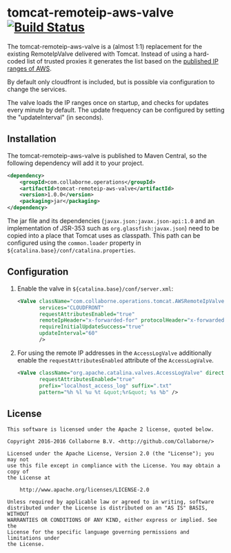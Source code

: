tomcat-remoteip-aws-valve [![Build Status](https://travis-ci.org/Collaborne/tomcat-remoteip-aws-valve.svg?branch=master)](https://travis-ci.org/Collaborne/tomcat-remoteip-aws-valve)
=========================

The tomcat-remoteip-aws-valve is a (almost 1:1) replacement for the existing RemoteIpValve delivered with Tomcat. Instead of using a hard-coded list of trusted proxies
it generates the list based on the [published IP ranges of AWS](http://docs.aws.amazon.com/general/latest/gr/aws-ip-ranges.html).

By default only cloudfront is included, but is possible via configuration to change the services.

The valve loads the IP ranges once on startup, and checks for updates every minute by default. The update frequency can be configured by setting the "updateInterval" (in seconds).

Installation
------------

The tomcat-remoteip-aws-valve is published to Maven Central, so the following dependency will add it to your project.

```xml
<dependency>
    <groupId>com.collaborne.operations</groupId>
    <artifactId>tomcat-remoteip-aws-valve</artifactId>
    <version>1.0.0</version>
    <packaging>jar</packaging>
</dependency>
```

The jar file and its dependencies (`javax.json:javax.json-api:1.0` and an implementation of JSR-353 such as `org.glassfish:javax.json`) need to be
copied into a place that Tomcat uses as classpath. This path can be configured using the `common.loader` property in `${catalina.base}/conf/catalina.properties`.

Configuration
-------------

1. Enable the valve in `${catalina.base}/conf/server.xml`:

   ```xml
   <Valve className="com.collaborne.operations.tomcat.AWSRemoteIpValve"
          services="CLOUDFRONT"
          requestAttributesEnabled="true"
          remoteIpHeader="x-forwarded-for" protocolHeader="x-forwarded-proto"
          requireInitialUpdateSuccess="true"
          updateInterval="60"
          />
   ```

2. For using the remote IP addresses in the `AccessLogValve` additionally enable the `requestAttributesEnabled` attribute of the `AccessLogValve`.

   ```xml
   <Valve className="org.apache.catalina.valves.AccessLogValve" directory="logs"
          requestAttributesEnabled="true"
          prefix="localhost_access_log" suffix=".txt"
          pattern="%h %l %u %t &quot;%r&quot; %s %b" />
   ```

License
-------

```text
This software is licensed under the Apache 2 license, quoted below.

Copyright 2016-2016 Collaborne B.V. <http://github.com/Collaborne/>

Licensed under the Apache License, Version 2.0 (the "License"); you may not
use this file except in compliance with the License. You may obtain a copy of
the License at

    http://www.apache.org/licenses/LICENSE-2.0

Unless required by applicable law or agreed to in writing, software
distributed under the License is distributed on an "AS IS" BASIS, WITHOUT
WARRANTIES OR CONDITIONS OF ANY KIND, either express or implied. See the
License for the specific language governing permissions and limitations under
the License.
```